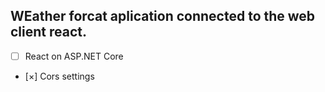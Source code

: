 ## WEather forcat aplication connected to the web client react.


- [ ] React on ASP.NET Core

- [×] Cors settings


